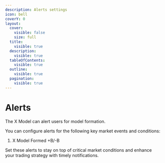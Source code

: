 ```yaml
---
description: Alerts settings
icon: bell
coverY: 0
layout:
  cover:
    visible: false
    size: full
  title:
    visible: true
  description:
    visible: true
  tableOfContents:
    visible: true
  outline:
    visible: true
  pagination:
    visible: true
---
```


# Alerts

The X Model can alert users for model formation.

You can configure alerts for the following key market events and conditions:

1. X Model Formed +B/-B

Set these alerts to stay on top of critical market conditions and enhance your trading strategy with timely notifications.
